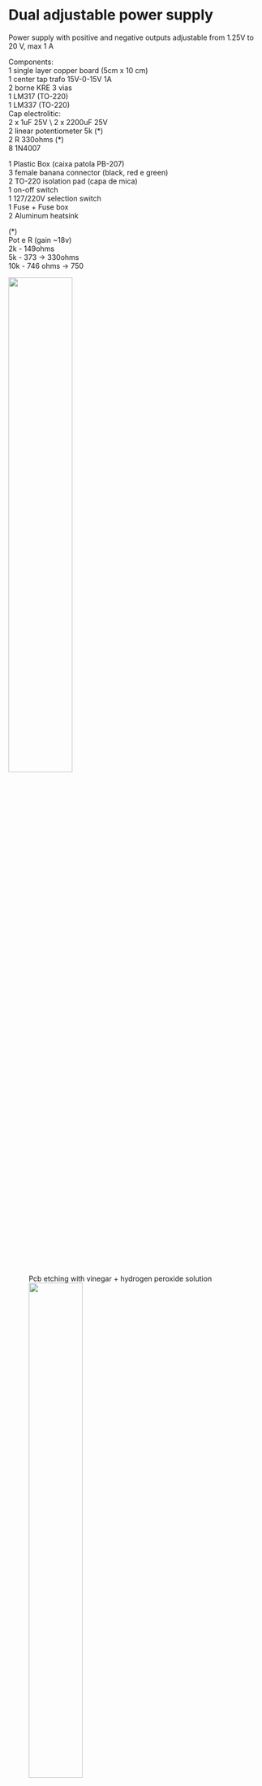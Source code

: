 # Dual adjustable power supply
Power supply with positive and negative outputs adjustable from 1.25V to 20 V, max 1 A


Components: \
1 single layer copper board (5cm x 10 cm) \
1 center tap trafo 15V-0-15V 1A \
2 borne KRE 3 vias \
1 LM317 (TO-220) \
1 LM337 (TO-220) \
Cap electrolitic: \
	2 x 1uF 25V \ 
	2 x 2200uF 25V \
2 linear potentiometer 5k (\*) \
2 R 330ohms (\*) \
8 1N4007 

1 Plastic Box (caixa patola PB-207) \
3 female banana connector (black, red e green) \
2 TO-220 isolation pad (capa de mica) \
1 on-off switch \
1 127/220V selection switch \
1 Fuse + Fuse box \
2 Aluminum heatsink 


(*) \
Pot e R (gain ~18v) \
2k - 149ohms \
5k - 373 -> 330ohms \
10k - 746 ohms -> 750 



<img src="https://user-images.githubusercontent.com/53788598/228672141-a6f898d7-3182-4063-bc80-801097230844.png" width=50%>

<figure>
	<figcaption> Pcb etching with vinegar + hydrogen peroxide solution </figcaption>
	<img src="https://user-images.githubusercontent.com/53788598/228727124-e5718e76-0759-40da-93da-5ec9a99700a4.png" width=50%>	
</figure>

<img src="https://user-images.githubusercontent.com/53788598/228727110-3c10ee49-0fb9-47f1-aff0-925160922f3a.png" width=50%>

<img src="https://user-images.githubusercontent.com/53788598/228727129-c1f6e3fc-be12-462f-aaf5-63b96b4015bf.jpg" width=50%>
